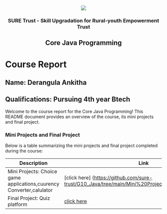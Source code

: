 <!-- PROJECT LOGO -->
<br />

<div align="center">
   <img src='https://user-images.githubusercontent.com/73131499/166115643-d3187f47-d38f-41b2-ae42-5ecbbc60de14.png' />


<h3 align="center">SURE Trust - Skill Upgradation for Rural-youth Empowerment Trust</h3>
  <h2> Core Java Programming</h2>
</div>

# Course Report

## Name: Derangula Ankitha

## Qualifications: Pursuing 4th year Btech

Welcome to the course report for the Core Java Programming! This README document provides an overview of the course, its mini projects and final project.

### Mini Projects and Final Project

Below is a table summarizing the mini projects and final project completed during the course:

| Description                               | Link                                    |
|-------------------------------------------|-----------------------------------------|
| Mini Projects: Choice game applications,cuurency Converter,calulator   | [click here] (https://github.com/sure-trust/G10_Java/tree/main/Mini%20Projects/Ankitha%20Derangula)                     |
| Final Project: Quiz platform    | [click here](https://github.com/sure-trust/G10_Java/tree/main/Final%20Capstone%20Project/Ankitha%20Derangula/Quiz%20platform)                         |